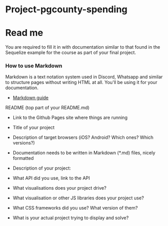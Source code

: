 # Project-pgcounty-spending
# Read me

You are required to fill it in with documentation similar to that found in the Sequelize example for the course as part of your final project.

### How to use Markdown
Markdown is a text notation system used in Discord, Whatsapp and similar to structure pages without writing HTML at all. You'll be using it for your documentation.
* [Markdown guide](https://www.markdownguide.org/cheat-sheet/)

README (top part of your README.md)
- Link to the Github Pages site where things are running
- Title of your project
- Description of target browsers (iOS? Android? Which ones? Which versions?)
- Documentation needs to be written in Markdown (*.md) files, nicely formatted
- Description of your project:

- What API did you use, link to the API
- What visualisations does your project drive?
- What visualisation or other JS libraries does your project use?
- What CSS frameworks did you use? What version of them?
- What is your actual project trying to display and solve?

